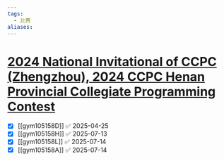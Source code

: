 ```yaml
---
tags:
  - 比赛
aliases:
---
```

# [2024 National Invitational of CCPC (Zhengzhou), 2024 CCPC Henan Provincial Collegiate Programming Contest](https://codeforces.com/gym/105158)

- [x] [[gym105158D]] ✅ 2025-04-25
- [x] [[gym105158H]] ✅ 2025-07-13
- [x] [[gym105158L]] ✅ 2025-07-14
- [x] [[gym105158A]] ✅ 2025-07-14
